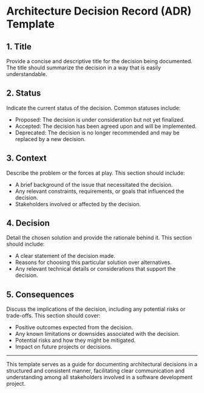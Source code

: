 # Architecture Decision Record (ADR) Template

## 1. Title
Provide a concise and descriptive title for the decision being documented. The title should summarize the decision in a way that is easily understandable.

## 2. Status
Indicate the current status of the decision. Common statuses include:
- Proposed: The decision is under consideration but not yet finalized.
- Accepted: The decision has been agreed upon and will be implemented.
- Deprecated: The decision is no longer recommended and may be replaced by a new decision.

## 3. Context
Describe the problem or the forces at play. This section should include:
- A brief background of the issue that necessitated the decision.
- Any relevant constraints, requirements, or goals that influenced the decision.
- Stakeholders involved or affected by the decision.

## 4. Decision
Detail the chosen solution and provide the rationale behind it. This section should include:
- A clear statement of the decision made.
- Reasons for choosing this particular solution over alternatives.
- Any relevant technical details or considerations that support the decision.

## 5. Consequences
Discuss the implications of the decision, including any potential risks or trade-offs. This section should cover:
- Positive outcomes expected from the decision.
- Any known limitations or downsides associated with the decision.
- Potential risks and how they might be mitigated.
- Impact on future projects or decisions.

---

This template serves as a guide for documenting architectural decisions in a structured and consistent manner, facilitating clear communication and understanding among all stakeholders involved in a software development project.